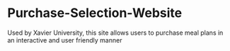 # Purchase-Selection-Website
Used by Xavier University, this site allows users to purchase meal plans in an interactive and user friendly manner
